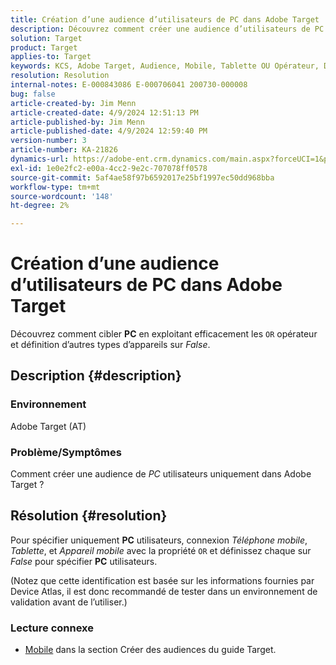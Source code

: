 ```yaml
---
title: Création d’une audience d’utilisateurs de PC dans Adobe Target
description: Découvrez comment créer une audience d’utilisateurs de PC dans Adobe Target.
solution: Target
product: Target
applies-to: Target
keywords: KCS, Adobe Target, Audience, Mobile, Tablette OU Opérateur, Device Atlas, Environnement, Comment, AT
resolution: Resolution
internal-notes: E-000843086 E-000706041 200730-000008
bug: false
article-created-by: Jim Menn
article-created-date: 4/9/2024 12:51:13 PM
article-published-by: Jim Menn
article-published-date: 4/9/2024 12:59:40 PM
version-number: 3
article-number: KA-21826
dynamics-url: https://adobe-ent.crm.dynamics.com/main.aspx?forceUCI=1&pagetype=entityrecord&etn=knowledgearticle&id=e2e86ad5-6ff6-ee11-a1fe-6045bd006268
exl-id: 1e0e2fc2-e00a-4cc2-9e2c-707078ff0578
source-git-commit: 5af4ae58f97b6592017e25bf1997ec50dd968bba
workflow-type: tm+mt
source-wordcount: '148'
ht-degree: 2%

---
```


# Création d’une audience d’utilisateurs de PC dans Adobe Target


Découvrez comment cibler <b>PC</b> en exploitant efficacement les `OR` opérateur et définition d’autres types d’appareils sur *False*.

## Description {#description}


### Environnement

Adobe Target (AT)

### Problème/Symptômes

Comment créer une audience de *PC* utilisateurs uniquement dans Adobe Target ?


## Résolution {#resolution}


Pour spécifier uniquement <b>PC</b> utilisateurs, connexion *Téléphone mobile*, *Tablette*, et *Appareil mobile* avec la propriété `OR` et définissez chaque sur *False* pour spécifier <b>PC</b> utilisateurs.

(Notez que cette identification est basée sur les informations fournies par Device Atlas, il est donc recommandé de tester dans un environnement de validation avant de l’utiliser.)



### <b>Lecture connexe</b>

- [Mobile](https://experienceleague.adobe.com/en/docs/target/using/audiences/create-audiences/categories-audiences/mobile#) dans la section Créer des audiences du guide Target.
